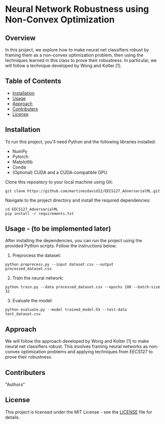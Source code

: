 # Neural Network Robustness using Non-Convex Optimization

## Overview
In this project, we explore how to make neural net classifiers robust by framing them as a non-convex optimization problem, then using the techniques learned in this class to prove their robustness. In particular, we will follow a technique developed by Wong and Kolter [1].

## Table of Contents
- [Installation](#installation)
- [Usage](#usage)
- [Approach](#approach)
- [Contributers](#contributers)
- [License](#license)

## Installation
To run this project, you'll need Python and the following libraries installed:
- NumPy
- Pytorch
- Matplotlib
- Conda
- (Optional) CUDA and a CUDA-compatible GPU

Clone this repository to your local machine using Git:
```
git clone https://github.com/martinezdavid12/EECS127_AdversarialML.git
```

Navigate to the project directory and install the required dependencies:
```
cd EECS127_AdversarialML
pip install -r requirements.txt
```

## Usage - (to be implemented later)
After installing the dependencies, you can run the project using the provided Python scripts. Follow the instructions below:

1. Preprocess the dataset:
```
python preprocess.py --input dataset.csv --output processed_dataset.csv
```

2. Train the neural network:
```
python train.py --data processed_dataset.csv --epochs 100 --batch-size 32
```

3. Evaluate the model:
```
python evaluate.py --model trained_model.h5 --test-data test_dataset.csv
```

## Approach
We will follow the approach developed by Wong and Kolter [1] to make neural net classifiers robust. This involves framing neural networks as non-convex optimization problems and applying techniques from EECS127 to prove their robustness.

## Contributers
"Authors"

## License
This project is licensed under the MIT License - see the [LICENSE](LICENSE) file for details.
```
